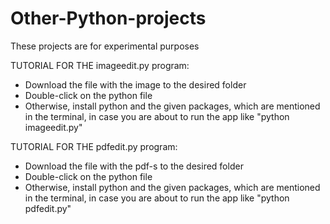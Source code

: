 # Other-Python-projects
 These projects are for experimental purposes

TUTORIAL FOR THE imageedit.py program:
- Download the file with the image to the desired folder
- Double-click on the python file
- Otherwise, install python and the given packages, which are mentioned in the terminal, in case you are about to run the app like "python imageedit.py"

TUTORIAL FOR THE pdfedit.py program:
- Download the file with the pdf-s to the desired folder
- Double-click on the python file
- Otherwise, install python and the given packages, which are mentioned in the terminal, in case you are about to run the app like "python pdfedit.py"
